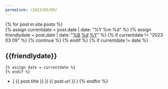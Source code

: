 ```yaml
---
permalink: /2023/03/09/
---
```

{% for post in site.posts %}  
    {% assign currentdate = post.date | date: "%Y %m %d" %}
    {% assign friendlydate = post.date | date: "[%B](..) [%d](.) [%Y](../..)" %}
    {% if currentdate != "2023 03 09" %}
        {% continue %}
    {% endif %}
    {% if currentdate != date %}
## {{friendlydate}}
    {% assign date = currentdate %} 
    {% endif %}
* [ {{ post.title }} ]( {{ post.url }} )
{% endfor %}
